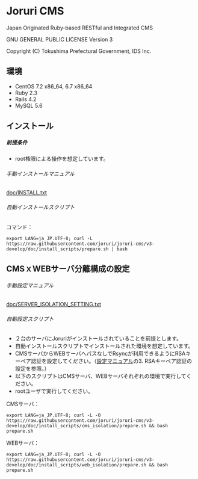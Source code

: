 Joruri CMS
==========

Japan Originated Ruby-based RESTful and Integrated CMS

GNU GENERAL PUBLIC LICENSE Version 3

Copyright (C) Tokushima Prefectural Government, IDS Inc.

## 環境
* CentOS 7.2 x86_64, 6.7 x86_64
* Ruby 2.3
* Rails 4.2
* MySQL 5.6

## インストール

##### 前提条件
* root権限による操作を想定しています。

###### 手動インストールマニュアル
[doc/INSTALL.txt](doc/INSTALL.txt)

###### 自動インストールスクリプト

コマンド：

    export LANG=ja_JP.UTF-8; curl -L https://raw.githubusercontent.com/joruri/joruri-cms/v3-develop/doc/install_scripts/prepare.sh | bash


## CMSｘWEBサーバ分離構成の設定

###### 手動設定マニュアル
[doc/SERVER_ISOLATION_SETTING.txt](doc/SERVER_ISOLATION_SETTING.txt)

###### 自動設定スクリプト
* ２台のサーバにJoruriがインストールされていることを前提とします。
* 自動インストールスクリプトでインストールされた環境を想定しています。
* CMSサーバからWEBサーバへパスなしでRsyncが利用できるようにRSAキーペア認証を設定してください。（[設定マニュアル](doc/SERVER_ISOLATION_SETTING.txt)の3. RSAキーペア認証の設定を参照。）
* 以下のスクリプトはCMSサーバ、WEBサーバそれぞれの環境で実行してください。
* rootユーザで実行してください。

CMSサーバ：

    export LANG=ja_JP.UTF-8; curl -L -O https://raw.githubusercontent.com/joruri/joruri-cms/v3-develop/doc/install_scripts/cms_isolation/prepare.sh && bash prepare.sh

WEBサーバ：

    export LANG=ja_JP.UTF-8; curl -L -O https://raw.githubusercontent.com/joruri/joruri-cms/v3-develop/doc/install_scripts/web_isolation/prepare.sh && bash prepare.sh
